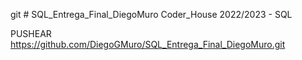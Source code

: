 git # SQL_Entrega_Final_DiegoMuro
Coder_House 2022/2023 - SQL

PUSHEAR
https://github.com/DiegoGMuro/SQL_Entrega_Final_DiegoMuro.git

